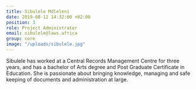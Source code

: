 ```yaml
---
title: Sibulele Mdleleni
date: 2019-08-12 14:32:00 +02:00
position: 3
role: Project Administrator
email: sibulele@laws.africa
group: core
image: "/uploads/sibulele.jpg"
---
```


Sibulele has worked at a Central Records Management Centre for three years, and has a bachelor of Arts degree and Post Graduate Certificate in Education. She is passionate about bringing knowledge, managing and safe keeping of documents and administration at large.
